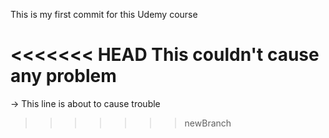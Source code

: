 This is my first commit for this Udemy course

<!--  -->
<!--  -->

<<<<<<< HEAD
This couldn't cause any problem
=======
-> This line is about to cause trouble
>>>>>>> newBranch
